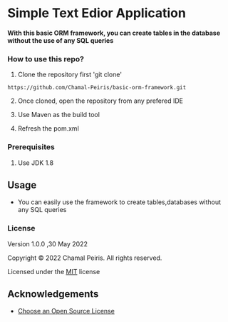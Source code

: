 # Simple Text Edior Application




**With this basic ORM framework, you can create tables in the database without the use of any SQL queries**


### How to use this repo?

1. Clone the repository first  'git clone'

``https://github.com/Chamal-Peiris/basic-orm-framework.git``

2. Once cloned, open the repository from any prefered IDE

3. Use Maven as the build tool

4. Refresh the pom.xml


### Prerequisites
1. Use JDK 1.8



## Usage

* You can easily use the framework to create tables,databases without any SQL queries


### License

Version 1.0.0 ,30 May 2022

Copyright &copy; 2022 Chamal Peiris. All rights reserved.

Licensed under the [MIT](LICENSE) license

## Acknowledgements

* [Choose an Open Source License](https://choosealicense.com)